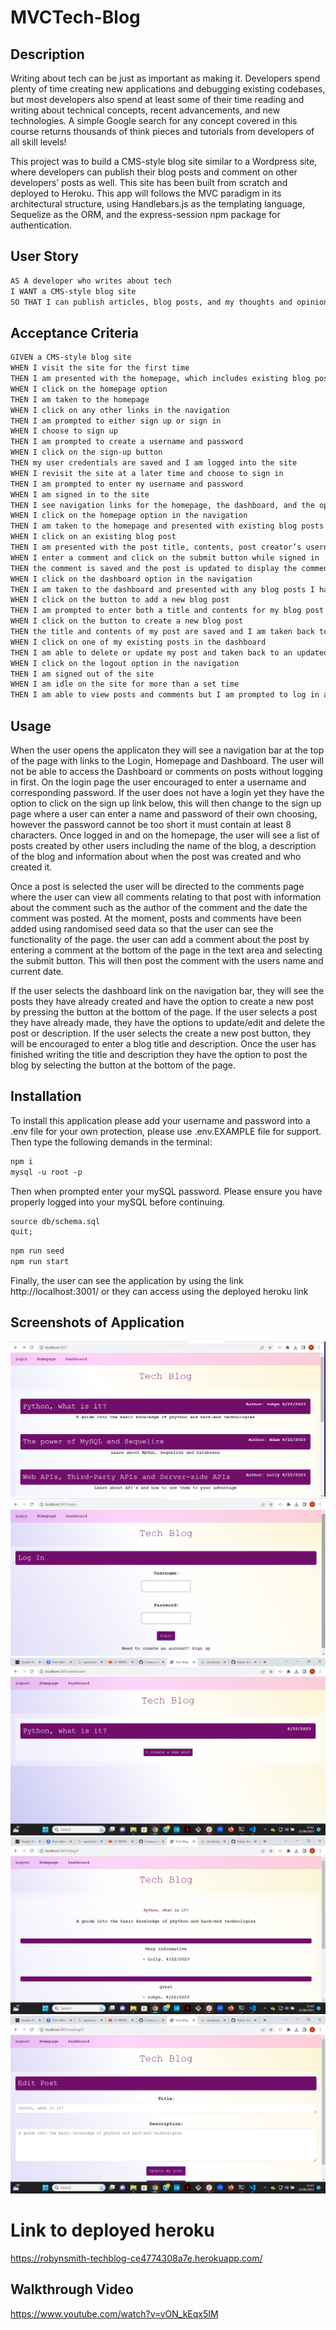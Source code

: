 # MVCTech-Blog
## Description

Writing about tech can be just as important as making it. Developers spend plenty of time creating new applications and debugging existing codebases, but most developers also spend at least some of their time reading and writing about technical concepts, recent advancements, and new technologies. A simple Google search for any concept covered in this course returns thousands of think pieces and tutorials from developers of all skill levels!

This project was to build a CMS-style blog site similar to a Wordpress site, where developers can publish their blog posts and comment on other developers’ posts as well. This site has been built  from scratch and deployed to Heroku. This app will follows the MVC paradigm in its architectural structure, using Handlebars.js as the templating language, Sequelize as the ORM, and the express-session npm package for authentication.

## User Story

```md
AS A developer who writes about tech
I WANT a CMS-style blog site
SO THAT I can publish articles, blog posts, and my thoughts and opinions
```

## Acceptance Criteria

```md
GIVEN a CMS-style blog site
WHEN I visit the site for the first time
THEN I am presented with the homepage, which includes existing blog posts if any have been posted; navigation links for the homepage and the dashboard; and the option to log in
WHEN I click on the homepage option
THEN I am taken to the homepage
WHEN I click on any other links in the navigation
THEN I am prompted to either sign up or sign in
WHEN I choose to sign up
THEN I am prompted to create a username and password
WHEN I click on the sign-up button
THEN my user credentials are saved and I am logged into the site
WHEN I revisit the site at a later time and choose to sign in
THEN I am prompted to enter my username and password
WHEN I am signed in to the site
THEN I see navigation links for the homepage, the dashboard, and the option to log out
WHEN I click on the homepage option in the navigation
THEN I am taken to the homepage and presented with existing blog posts that include the post title and the date created
WHEN I click on an existing blog post
THEN I am presented with the post title, contents, post creator’s username, and date created for that post and have the option to leave a comment
WHEN I enter a comment and click on the submit button while signed in
THEN the comment is saved and the post is updated to display the comment, the comment creator’s username, and the date created
WHEN I click on the dashboard option in the navigation
THEN I am taken to the dashboard and presented with any blog posts I have already created and the option to add a new blog post
WHEN I click on the button to add a new blog post
THEN I am prompted to enter both a title and contents for my blog post
WHEN I click on the button to create a new blog post
THEN the title and contents of my post are saved and I am taken back to an updated dashboard with my new blog post
WHEN I click on one of my existing posts in the dashboard
THEN I am able to delete or update my post and taken back to an updated dashboard
WHEN I click on the logout option in the navigation
THEN I am signed out of the site
WHEN I am idle on the site for more than a set time
THEN I am able to view posts and comments but I am prompted to log in again before I can add, update, or delete posts
```
## Usage
When the user opens the applicaton they will see a navigation bar at the top of the page with links to the Login, Homepage and Dashboard. The user will not be able to access the Dashboard or comments on posts without logging in first. On the login page the user encouraged to enter a username and corresponding password. If the user does not have a login yet they have the option to click on the sign up link below, this will then change to the sign up page where a user can enter a name and password of their own choosing, however the password cannot be too short it must contain at least 8 characters. Once logged in and on the homepage, the user will see a list of posts created by other users including the name of the blog, a description of the blog and information about when the post was created and who created it.

Once a post is selected the user will be directed to the comments page where the user can view all comments relating to that post with information about the comment such as the author of the comment and the date the comment was posted. At the moment, posts and comments have been added using randomised seed data so that the user can see the functionality of the page. the user can add a comment about the post by entering a comment at the bottom of the page in the text area and selecting the submit button. This will then post the comment with the users name and current date. 

If the user selects the dashboard link on the navigation bar, they will see the posts they have already created and have the option to create a new post by pressing the button at the bottom of the page. If the user selects a post they have already made, they have the options to update/edit and delete the post or description. If the user selects the create a new post button, they will be encouraged to enter a blog title and description. Once the user has finished writing the title and description they have the option to post the blog by selecting the button at the bottom of the page.

## Installation
To install this application please add your username and password into a .env file for your own protection, please use .env.EXAMPLE file for support. Then type the following demands in the terminal:
```md
npm i
mysql -u root -p
```
Then when prompted enter your mySQL password. Please ensure you have properly logged into your mySQL before continuing.
```md
source db/schema.sql
quit;
```
```md
npm run seed
npm run start
```
Finally, the user can see the application by using the link http://localhost:3001/ or they can access using the deployed heroku link

## Screenshots of Application
![A screenshot of the homepage](/assets/homepage.png)
![A screenshot of the login page](/assets/login.png)
![A screenshot of the dashboard](/assets/dashboard.png)
![A screenshot of the comment page](/assets/comments.png)
![A screenshot of the edit post page](/assets/edit.png)

# Link to deployed heroku
https://robynsmith-techblog-ce4774308a7e.herokuapp.com/

## Walkthrough Video
https://www.youtube.com/watch?v=vON_kEqx5IM

